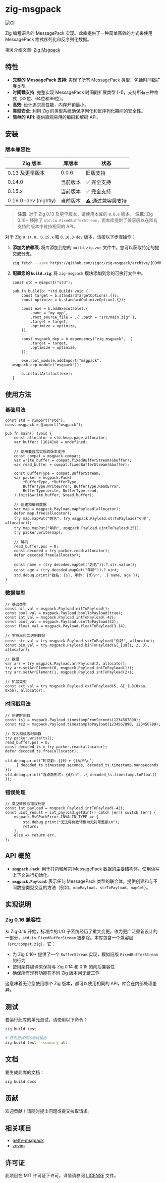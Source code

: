 # zig-msgpack

[![CI](https://github.com/zigcc/zig-msgpack/actions/workflows/ci.yml/badge.svg)](https://github.com/zigcc/zig-msgpack/actions/workflows/ci.yml)

Zig 编程语言的 MessagePack 实现。此库提供了一种简单高效的方式来使用 MessagePack 格式序列化和反序列化数据。

相关介绍文章: [Zig Msgpack](https://blog.nvimer.org/2025/09/20/zig-msgpack/)

## 特性

- **完整的 MessagePack 支持**: 实现了所有 MessagePack 类型，包括时间戳扩展类型。
- **时间戳支持**: 完整实现 MessagePack 时间戳扩展类型 (-1)，支持所有三种格式（32位、64位和96位）。
- **高效**: 设计追求高性能，内存开销最小。
- **类型安全**: 利用 Zig 的类型系统确保序列化和反序列化期间的安全性。
- **简单的 API**: 提供直观易用的编码和解码 API。

## 安装

### 版本兼容性

| Zig 版本 | 库版本 | 状态 |
|-------------|----------------|---------|
| 0.13 及更早版本 | 0.0.6 | 旧版支持 |
| 0.14.0 | 当前版本 | ✅ 完全支持 |
| 0.15.x | 当前版本 | ✅ 完全支持 |
| 0.16.0-dev (nightly) | 当前版本 | ⚠️ 通过兼容层支持 |

> **注意**: 对于 Zig 0.13 及更早版本，请使用本库的 `0.0.6` 版本。
> **注意**: Zig 0.16+ 移除了 `std.io.FixedBufferStream`，但本库提供了兼容层以在所有支持的版本中维持相同的 API。

对于 Zig `0.14.0`、`0.15.x` 和 `0.16.0-dev` 版本，请按以下步骤操作：

1. **添加为依赖项**:
   将库添加到您的 `build.zig.zon` 文件中。您可以获取特定的提交或分支。

   ```sh
   zig fetch --save https://github.com/zigcc/zig-msgpack/archive/{COMMIT_OR_BRANCH}.tar.gz
   ```

2. **配置您的 `build.zig`**:
   将 `zig-msgpack` 模块添加到您的可执行文件中。

   ```zig
   const std = @import("std");

   pub fn build(b: *std.Build) void {
       const target = b.standardTargetOptions(.{});
       const optimize = b.standardOptimizeOption(.{});

       const exe = b.addExecutable(.{
           .name = "my-app",
           .root_source_file = .{ .path = "src/main.zig" },
           .target = target,
           .optimize = optimize,
       });

       const msgpack_dep = b.dependency("zig_msgpack", .{
           .target = target,
           .optimize = optimize,
       });

       exe.root_module.addImport("msgpack", msgpack_dep.module("msgpack"));

       b.installArtifact(exe);
   }
   ```

## 使用方法

### 基础用法

```zig
const std = @import("std");
const msgpack = @import("msgpack");

pub fn main() !void {
    const allocator = std.heap.page_allocator;
    var buffer: [1024]u8 = undefined;
    
    // 使用兼容层实现跨版本支持
    const compat = msgpack.compat;
    var write_buffer = compat.fixedBufferStream(&buffer);
    var read_buffer = compat.fixedBufferStream(&buffer);

    const BufferType = compat.BufferStream;
    var packer = msgpack.Pack(
        *BufferType, *BufferType,
        BufferType.WriteError, BufferType.ReadError,
        BufferType.write, BufferType.read,
    ).init(&write_buffer, &read_buffer);

    // 创建和编码数据
    var map = msgpack.Payload.mapPayload(allocator);
    defer map.free(allocator);
    try map.mapPut("姓名", try msgpack.Payload.strToPayload("小明", allocator));
    try map.mapPut("年龄", msgpack.Payload.uintToPayload(25));
    try packer.write(map);

    // 解码
    read_buffer.pos = 0;
    const decoded = try packer.read(allocator);
    defer decoded.free(allocator);
    
    const name = (try decoded.mapGet("姓名")).?.str.value();
    const age = (try decoded.mapGet("年龄")).?.uint;
    std.debug.print("姓名: {s}, 年龄: {d}\n", .{ name, age });
}
```

### 数据类型

```zig
// 基础类型
const nil_val = msgpack.Payload.nilToPayload();
const bool_val = msgpack.Payload.boolToPayload(true);
const int_val = msgpack.Payload.intToPayload(-42);
const uint_val = msgpack.Payload.uintToPayload(42);
const float_val = msgpack.Payload.floatToPayload(3.14);

// 字符串和二进制数据
const str_val = try msgpack.Payload.strToPayload("你好", allocator);
const bin_val = try msgpack.Payload.binToPayload(&[_]u8{1, 2, 3}, allocator);

// 数组
var arr = try msgpack.Payload.arrPayload(2, allocator);
try arr.setArrElement(0, msgpack.Payload.intToPayload(1));
try arr.setArrElement(1, msgpack.Payload.intToPayload(2));

// 扩展类型
const ext_val = try msgpack.Payload.extToPayload(5, &[_]u8{0xaa, 0xbb}, allocator);
```

### 时间戳用法

```zig
// 创建时间戳
const ts1 = msgpack.Payload.timestampFromSeconds(1234567890);
const ts2 = msgpack.Payload.timestampToPayload(1234567890, 123456789);

// 写入和读取时间戳
try packer.write(ts2);
read_buffer.pos = 0;
const decoded_ts = try packer.read(allocator);
defer decoded_ts.free(allocator);

std.debug.print("时间戳: {}秒 + {}纳秒\n", 
    .{ decoded_ts.timestamp.seconds, decoded_ts.timestamp.nanoseconds });
std.debug.print("浮点数形式: {d}\n", .{ decoded_ts.timestamp.toFloat() });
```

### 错误处理

```zig
// 类型转换与错误处理
const int_payload = msgpack.Payload.intToPayload(-42);
const uint_result = int_payload.getUint() catch |err| switch (err) {
    msgpack.MsGPackError.INVALID_TYPE => {
        std.debug.print("无法将负数转换为无符号整数\n");
        return;
    },
    else => return err,
};
```

## API 概览

- **`msgpack.Pack`**: 用于打包和解包 MessagePack 数据的主要结构体。使用读写上下文进行初始化。
- **`msgpack.Payload`**: 表示任何 MessagePack 类型的联合体。提供创建和与不同数据类型交互的方法（例如，`mapPayload`、`strToPayload`、`mapGet`）。

## 实现说明

### Zig 0.16 兼容性

从 Zig 0.16 开始，标准库的 I/O 子系统经历了重大变更。作为更广泛重新设计的一部分，`std.io.FixedBufferStream` 被移除。本库包含一个兼容层（`src/compat.zig`），它：

- 为 Zig 0.16+ 提供了一个 `BufferStream` 实现，模拟旧版 `FixedBufferStream` 的行为
- 使用条件编译来保持与 Zig 0.14 和 0.15 的向后兼容性
- 确保所有现有功能在不同 Zig 版本间无缝工作

这意味着无论您使用哪个 Zig 版本，都可以使用相同的 API，库会在内部处理差异。

## 测试

要运行此库的单元测试，请使用以下命令：

```sh
zig build test

# 获取更详细的测试输出
zig build test --summary all
```

## 文档

要生成此库的文档：

```sh
zig build docs
```

## 贡献

欢迎贡献！请随时提出问题或提交拉取请求。

## 相关项目

- [getty-msgpack](https://git.mzte.de/LordMZTE/getty-msgpack)
- [znvim](https://github.com/jinzhongjia/znvim)

## 许可证

此项目在 MIT 许可证下许可。详情请参阅 [LICENSE](LICENSE) 文件。

